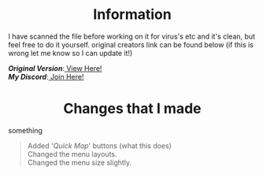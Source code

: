 <h1 align="center">Information</a></h1>

I have scanned the file before working on it for virus's etc and it's clean, but feel free to do it yourself. original creators link can be found below (if this is wrong let me know so I can update it!)

***Original Version***:<a href="https://www.unknowncheats.me/forum/other-games/511184-assetto-corsa-alien-torque-grip-downforce.html" target="blank"> View Here!</a>  
***My Discord***:<a href="https://discord.gg/WHHsDjm73Y" target="blank"> Join Here!</a>  

<h1 align="center">Changes that I made</a></h1>

something

>Added '*Quick Map*' buttons (what this does)  
>Changed the menu layouts.  
>Changed the menu size slightly.  
